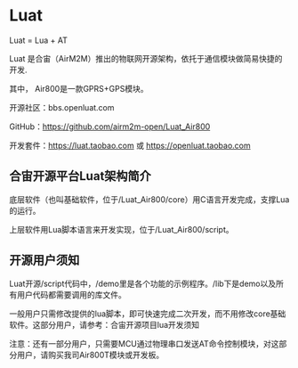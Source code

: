 # Luat

Luat = Lua +  AT  

Luat 是合宙（AirM2M）推出的物联网开源架构，依托于通信模块做简易快捷的开发.

其中， Air800是一款GPRS+GPS模块。

开源社区：bbs.openluat.com

GitHub：https://github.com/airm2m-open/Luat_Air800

开发套件：https://luat.taobao.com 或 https://openluat.taobao.com



## 合宙开源平台Luat架构简介


底层软件（也叫基础软件，位于/Luat_Air800/core）用C语言开发完成，支撑Lua的运行。

上层软件用Lua脚本语言来开发实现，位于/Luat_Air800/script。 


## 开源用户须知

Luat开源/script代码中，/demo里是各个功能的示例程序。/lib下是demo以及所有用户代码都需要调用的库文件。

一般用户只需修改提供的lua脚本，即可快速完成二次开发，而不用修改core基础软件。这部分用户，请参考：合宙开源项目lua开发须知

注意：还有一部分用户，只需要MCU通过物理串口发送AT命令控制模块，对这部分用户，请购买我司Air800T模块或开发板。
